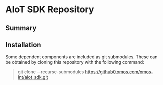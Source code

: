 AIoT SDK Repository
===================

Summary
-------


Installation
------------
Some dependent components are included as git submodules. These can be obtained by cloning this repository with the following command:

> git clone --recurse-submodules https://github0.xmos.com/xmos-int/aiot_sdk.git


